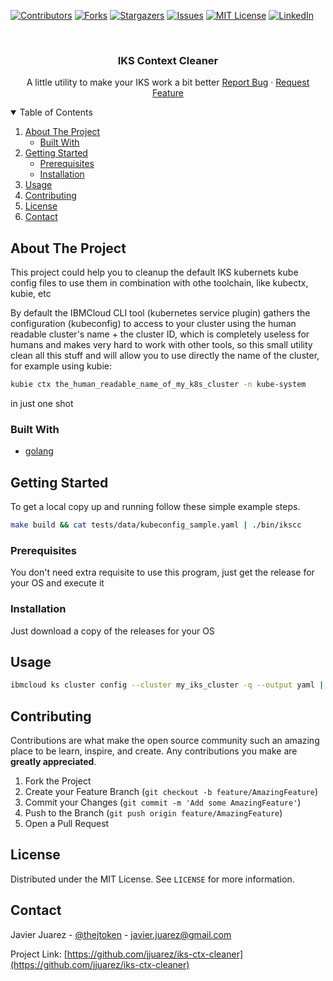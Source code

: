 <!--
*** Thanks for checking out the Best-README-Template. If you have a suggestion
*** that would make this better, please fork the repo and create a pull request
*** or simply open an issue with the tag "enhancement".
*** Thanks again! Now go create something AMAZING! :D
-->


<!-- PROJECT SHIELDS -->
<!--
*** I'm using markdown "reference style" links for readability.
*** Reference links are enclosed in brackets [ ] instead of parentheses ( ).
*** See the bottom of this document for the declaration of the reference variables
*** for contributors-url, forks-url, etc. This is an optional, concise syntax you may use.
*** https://www.markdownguide.org/basic-syntax/#reference-style-links
-->
[![Contributors][contributors-shield]][contributors-url]
[![Forks][forks-shield]][forks-url]
[![Stargazers][stars-shield]][stars-url]
[![Issues][issues-shield]][issues-url]
[![MIT License][license-shield]][license-url]
[![LinkedIn][linkedin-shield]][linkedin-url]


<br />
<p align="center">
  <h3 align="center">IKS Context Cleaner</h3>

  <p align="center">
    A little utility to make your IKS work a bit better
    <a href="https://github.com/jjuarez/iks-ctx-cleaner/issues">Report Bug</a>
    ·
    <a href="https://github.com/jjuarez/iks-ctx-cleaner/issues">Request Feature</a>
  </p>
</p>


<!-- TABLE OF CONTENTS -->
<details open="open">
  <summary>Table of Contents</summary>
  <ol>
    <li>
      <a href="#about-the-project">About The Project</a>
      <ul>
        <li><a href="#built-with">Built With</a></li>
      </ul>
    </li>
    <li>
      <a href="#getting-started">Getting Started</a>
      <ul>
        <li><a href="#prerequisites">Prerequisites</a></li>
        <li><a href="#installation">Installation</a></li>
      </ul>
    </li>
    <li><a href="#usage">Usage</a></li>
    <li><a href="#contributing">Contributing</a></li>
    <li><a href="#license">License</a></li>
    <li><a href="#contact">Contact</a></li>
  </ol>
</details>



<!-- ABOUT THE PROJECT -->
## About The Project

This project could help you to cleanup the default IKS kubernets kube config files to use them in combination with othe toolchain,
like kubectx, kubie, etc

By default the IBMCloud CLI tool (kubernetes service plugin) gathers the configuration (kubeconfig) to access to your cluster using 
the human readable cluster's name + the cluster ID, which is completely useless for humans and makes very hard to work with other 
tools, so this small utility clean all this stuff and will allow you to use directly the name of the cluster, for example using 
kubie:

```bash
kubie ctx the_human_readable_name_of_my_k8s_cluster -n kube-system
```

in just one shot


### Built With

* [golang](https://golang.org)


<!-- GETTING STARTED -->
## Getting Started

To get a local copy up and running follow these simple example steps.

```bash
make build && cat tests/data/kubeconfig_sample.yaml | ./bin/ikscc
```

### Prerequisites

You don't need extra requisite to use this program, just get the release for your OS and execute it

### Installation

Just download a copy of the releases for your OS


<!-- USAGE EXAMPLES -->
## Usage

```bash
ibmcloud ks cluster config --cluster my_iks_cluster -q --output yaml | ikscc > ${HOME}/.kube/config
```

<!-- CONTRIBUTING -->
## Contributing

Contributions are what make the open source community such an amazing place to be learn, inspire, and create. Any contributions you make are **greatly appreciated**.

1. Fork the Project
2. Create your Feature Branch (`git checkout -b feature/AmazingFeature`)
3. Commit your Changes (`git commit -m 'Add some AmazingFeature'`)
4. Push to the Branch (`git push origin feature/AmazingFeature`)
5. Open a Pull Request


<!-- LICENSE -->
## License

Distributed under the MIT License. See `LICENSE` for more information.


<!-- CONTACT -->
## Contact

Javier Juarez - [@thejtoken](https://twitter.com/thejtoken) - javier.juarez@gmail.com

Project Link: [https://github.com/jjuarez/iks-ctx-cleaner](https://github.com/jjuarez/iks-ctx-cleaner)


<!-- MARKDOWN LINKS & IMAGES -->
<!-- https://www.markdownguide.org/basic-syntax/#reference-style-links -->
[contributors-shield]: https://img.shields.io/github/contributors/othneildrew/Best-README-Template.svg?style=for-the-badge
[contributors-url]: https://github.com/jjuarez/iks-ctx-cleaner/graphs/contributors
[forks-shield]: https://img.shields.io/github/forks/othneildrew/Best-README-Template.svg?style=for-the-badge
[forks-url]: https://github.com/jjuarez/iks-ctx-cleaner/network/members
[stars-shield]: https://img.shields.io/github/stars/othneildrew/Best-README-Template.svg?style=for-the-badge
[stars-url]: https://github.com/jjuarez/iks-ctx-cleaner/stargazers
[issues-shield]: https://img.shields.io/github/issues/othneildrew/Best-README-Template.svg?style=for-the-badge
[issues-url]: https://github.com/jjuarez/iks-ctx-cleaner/issues
[license-shield]: https://img.shields.io/github/license/othneildrew/Best-README-Template.svg?style=for-the-badge
[license-url]: https://github.com/jjuarez/iks-ctx-cleaner/master/LICENSE.txt
[linkedin-shield]: https://img.shields.io/badge/-LinkedIn-black.svg?style=for-the-badge&logo=linkedin&colorB=555
[linkedin-url]: https://linkedin.com/in/javierjuarez
[product-screenshot]: images/screenshot.png

